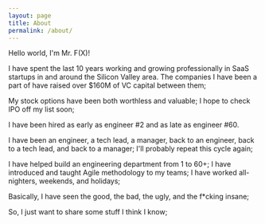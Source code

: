 ```yaml
---
layout: page
title: About
permalink: /about/
---
```


Hello world, I'm Mr. F(X)!

I have spent the last 10 years working and growing professionally in SaaS startups in and around the Silicon Valley area. The companies I have been a part of have raised over $160M of VC capital between them;

My stock options have been both worthless and valuable; I hope to check IPO off my list soon;

I have been hired as early as engineer #2 and as late as engineer #60.

I have been an engineer, a tech lead, a manager, back to an engineer, back to a tech lead, and back to a manager; I'll probably repeat this cycle again;

I have helped build an engineering department from 1 to 60+; I have introduced and taught Agile methodology to my teams; I have worked all-nighters, weekends, and holidays;

Basically, I have seen the good, the bad, the ugly, and the f*cking insane;

So, I just want to share some stuff I think I know;

